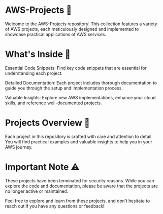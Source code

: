# AWS-Projects 🚀
Welcome to the AWS-Projects repository! This collection features a variety of AWS projects, each meticulously designed and implemented to showcase practical applications of AWS services.

# What's Inside 📂
Essential Code Snippets: Find key code snippets that are essential for understanding each project.

Detailed Documentation: Each project includes thorough documentation to guide you through the setup and implementation process.

Valuable Insights: Explore new AWS implementations, enhance your cloud skills, and reference well-documented projects.

# Projects Overview 🌟
Each project in this repository is crafted with care and attention to detail. You will find practical examples and valuable insights to help you in your AWS journey.

# Important Note ⚠️
These projects have been terminated for security reasons. While you can explore the code and documentation, please be aware that the projects are no longer active or maintained.

Feel free to explore and learn from these projects, and don't hesitate to reach out if you have any questions or feedback!
